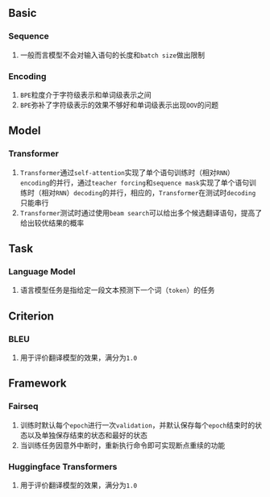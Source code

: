 Basic
-----------

### Sequence

1.  一般而言模型不会对输入语句的长度和`batch size`做出限制

### Encoding

1.  `BPE`粒度介于字符级表示和单词级表示之间
2.  `BPE`弥补了字符级表示的效果不够好和单词级表示出现`OOV`的问题

Model
-----------

### Transformer

1.  `Transformer`通过`self-attention`实现了单个语句训练时（相对`RNN`）`encoding`的并行，通过`teacher forcing`和`sequence mask`实现了单个语句训练时（相对`RNN`）`decoding`的并行，相应的，`Transformer`在测试时`decoding`只能串行
2.  `Transformer`测试时通过使用`beam search`可以给出多个候选翻译语句，提高了给出较优结果的概率

Task
-----------

### Language Model

1.  语言模型任务是指给定一段文本预测下一个词（`token`）的任务

Criterion
-----------

### BLEU

1. 用于评价翻译模型的效果，满分为`1.0`

Framework
-----------

### Fairseq

1. 训练时默认每个`epoch`进行一次`validation`，并默认保存每个`epoch`结束时的状态以及单独保存结束的状态和最好的状态
2. 当训练任务因意外中断时，重新执行命令即可实现断点重续的功能

### Huggingface Transformers

1. 用于评价翻译模型的效果，满分为`1.0`
